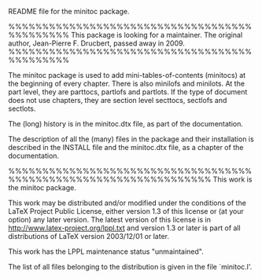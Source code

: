 README file for the minitoc package.

%%%%%%%%%%%%%%%%%%%%%%%%%%%%%%%%%%%%%%%%%%%%%
This package is looking for a maintainer.
The original author, Jean-Pierre F. Drucbert,
passed away in 2009.
%%%%%%%%%%%%%%%%%%%%%%%%%%%%%%%%%%%%%%%%%%%%%

The minitoc package is used to add mini-tables-of-contents (minitocs)
at the beginning of every chapter. There is also minilofs and minilots.
At the part level, they are parttocs, partlofs and partlots.
If the type of document does not use chapters, they are
section level secttocs, sectlofs and sectlots.

The (long) history is in the minitoc.dtx file,
as part of the documentation.

The description of all the (many) files in the package and their
installation is described in the INSTALL file and the minitoc.dtx file,
as a chapter of the documentation.

%%%%%%%%%%%%%%%%%%%%%%%%%%%%%%%%%%%%%%%%%%%%%%%%%%%%%%%%%%%%%%%%%%
This work is the minitoc package.

This work may be distributed and/or modified under the
conditions of the LaTeX Project Public License, either version 1.3
of this license or (at your option) any later version.
The latest version of this license is in
  http://www.latex-project.org/lppl.txt
and version 1.3 or later is part of all distributions of LaTeX
version 2003/12/01 or later.

This work has the LPPL maintenance status "unmaintained".

The list of all files belonging to the distribution is
given in the file `minitoc.l'. 
